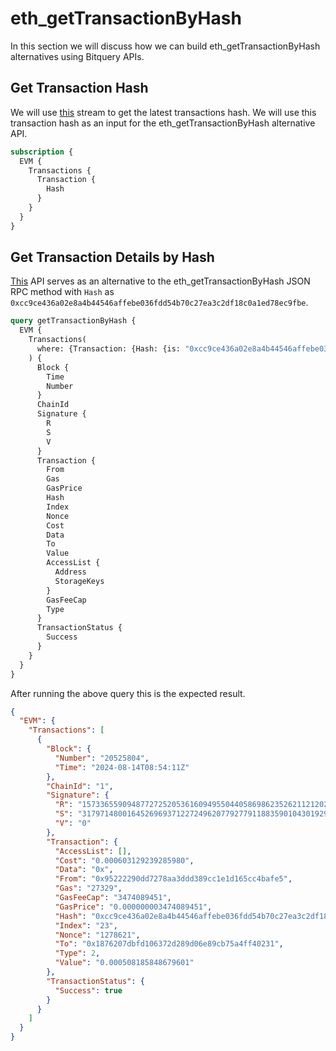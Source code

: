 # eth_getTransactionByHash

In this section we will discuss how we can build eth_getTransactionByHash alternatives using Bitquery APIs.

<head>
  <meta name="title" content="eth_getTransactionByHash API - Ethereum - Transaction Details by Hash"/>
  <meta name="description" content="Retrieve detailed information about a specific Ethereum transaction using its hash with the eth_getTransactionByHash API."/>
  <meta name="keywords" content="eth_getTransactionByHash API,Ethereum transaction API,Ethereum transaction details API,eth_getTransactionByHash documentation,transaction hash,blockchain API,Ethereum web3 API,transaction data"/>
  <meta name="robots" content="index, follow"/>
  <meta http-equiv="Content-Type" content="text/html; charset=utf-8"/>
  <meta name="language" content="English"/>

  <meta property="og:type" content="website" />
  <meta
    property="og:title"
    content="How to Retrieve Ethereum Transaction Details by Hash with eth_getTransactionByHash API"
  />
  <meta
    property="og:description"
    content="Retrieve detailed information about a specific Ethereum transaction using its hash with the eth_getTransactionByHash API."
  />

  <meta property="twitter:card" content="summary_large_image"/>
  <meta property="twitter:title" content="How to Retrieve Ethereum Transaction Details by Hash with eth_getTransactionByHash API"/>
  <meta property="twitter:description" content="Retrieve detailed information about a specific Ethereum transaction using its hash with the eth_getTransactionByHash API."/>
</head>

## Get Transaction Hash

We will use [this](https://ide.bitquery.io/Get-Transaction-Hash) stream to get the latest transactions hash. We will use this transaction hash as an input for the eth_getTransactionByHash alternative API. 

``` graphql
subscription {
  EVM {
    Transactions {
      Transaction {
        Hash
      }
    }
  }
}
```

## Get Transaction Details by Hash

[This](https://ide.bitquery.io/eth_getTransactionByHash_1) API serves as an alternative to the eth_getTransactionByHash JSON RPC method with `Hash` as `0xcc9ce436a02e8a4b44546affebe036fdd54b70c27ea3c2df18c0a1ed78ec9fbe`.

``` graphql
query getTransactionByHash {
  EVM {
    Transactions(
      where: {Transaction: {Hash: {is: "0xcc9ce436a02e8a4b44546affebe036fdd54b70c27ea3c2df18c0a1ed78ec9fbe"}}}
    ) {
      Block {
        Time
        Number
      }
      ChainId
      Signature {
        R
        S
        V
      }
      Transaction {
        From
        Gas
        GasPrice
        Hash
        Index
        Nonce
        Cost
        Data
        To
        Value
        AccessList {
          Address
          StorageKeys
        }
        GasFeeCap
        Type
      }
      TransactionStatus {
        Success
      }
    }
  }
}
```

After running the above query this is the expected result.

``` json
{
  "EVM": {
    "Transactions": [
      {
        "Block": {
          "Number": "20525804",
          "Time": "2024-08-14T08:54:11Z"
        },
        "ChainId": "1",
        "Signature": {
          "R": "15733655909487727252053616094955044058698623526211212024614602844347766842611",
          "S": "31797148001645269693712272496207792779118835901043019296634774876795585651855",
          "V": "0"
        },
        "Transaction": {
          "AccessList": [],
          "Cost": "0.000603129239285980",
          "Data": "0x",
          "From": "0x95222290dd7278aa3ddd389cc1e1d165cc4bafe5",
          "Gas": "27329",
          "GasFeeCap": "3474089451",
          "GasPrice": "0.000000003474089451",
          "Hash": "0xcc9ce436a02e8a4b44546affebe036fdd54b70c27ea3c2df18c0a1ed78ec9fbe",
          "Index": "23",
          "Nonce": "1278621",
          "To": "0x1876207dbfd106372d289d06e89cb75a4ff40231",
          "Type": 2,
          "Value": "0.000508185848679601"
        },
        "TransactionStatus": {
          "Success": true
        }
      }
    ]
  }
}
```